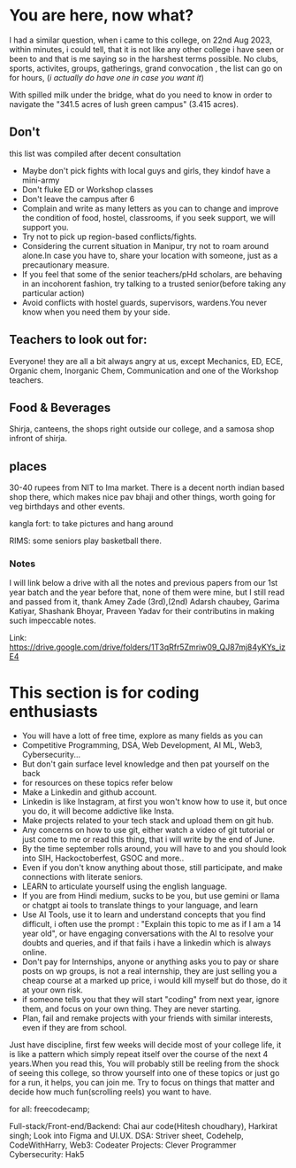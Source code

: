 # You are here, now what?

I had a similar question, when i came to this college, on 22nd Aug 2023, within minutes, i could tell, that it is not like any other college i have seen or been to and that is me saying so in the harshest terms possible. No clubs, sports, activites, groups, gatherings, grand convocation , the list can go on for hours, (*i actually do have one in case you want it*)

With spilled milk under the bridge, what do you need to know in order to navigate the "341.5 acres of lush green campus" (3.415 acres).

## Don't

this list was compiled after decent consultation

- Maybe don't pick fights with local guys and girls, they kindof have a mini-army
- Don't fluke ED or Workshop classes
- Don't leave the campus after 6
- Complain and write as many letters as you can to change and improve the condition of food, hostel, classrooms, if you seek support, we will support you.
- Try not to pick up region-based conflicts/fights.
- Considering the current situation in Manipur, try not to roam around alone.In case you have to, share your location with someone, just as a precautionary measure.
- If you feel that some of the senior teachers/pHd scholars, are behaving in an incohorent fashion, try talking to a trusted senior(before taking any particular action)
- Avoid conflicts with hostel guards, supervisors, wardens.You never know when you need them by your side.




## Teachers to look out for:
 Everyone! they are all a bit always angry at us, except Mechanics, ED, ECE, Organic chem, Inorganic Chem, Communication and one of the Workshop teachers.


## Food & Beverages
 Shirja, canteens, the shops right outside our college, and a samosa shop infront of shirja.

## places
30-40 rupees from NIT to Ima market. There is a decent north indian based shop there, which makes nice pav bhaji and other things, worth going for veg birthdays and other events.

kangla fort: to take pictures and hang around

RIMS: some seniors play basketball there.




### Notes
 I will link below a drive with all the notes and previous papers from our 1st year batch and the year before that, none of them were mine, but I still read and passed from it, thank Amey Zade (3rd),(2nd) Adarsh chaubey, Garima Katiyar, Shashank Bhoyar, Praveen Yadav for their contributins in making such impeccable notes.

Link: https://drive.google.com/drive/folders/1T3qRfr5Zmriw09_QJ87mj84yKYs_izE4


# This section is for coding enthusiasts
- You will have a lott of free time, explore as many fields as you can 
- Competitive Programming, DSA, Web Development, AI ML, Web3, Cybersecurity...
- But don't gain surface level knowledge and then pat yourself on the back
- for resources on these topics refer below
- Make a Linkedin and github account.
- Linkedin is like Instagram, at first you won't know how to use it, but once you do, it will become addictive like Insta.
- Make projects related to your tech stack and upload them on git hub. 
- Any concerns on how to use git, either watch a video of git tutorial or just come to me or read this thing, that i will write by the end of June.
- By the time september rolls around, you will have to and you should look into SIH, Hackoctoberfest,  GSOC and more..
- Even if you don't know anything about those, still participate, and make connections with literate seniors.
- LEARN to articulate yourself using the english language.
- If you are from Hindi medium, sucks to be you, but use gemini or llama or chatgpt ai tools to translate things to your language, and learn 
- Use AI Tools, use it to learn and understand concepts that you find difficult, i often use the prompt : "Explain this topic to me as if I am a 14 year old", or have engaging conversations with the AI to resolve your doubts and queries, and if that fails i have a linkedin which is always online.
- Don't pay for Internships, anyone or anything asks you to pay or share posts on wp groups, is not a real internship, they are just selling you a cheap course at a marked up price, i would kill myself but do those, do it at your own risk.
- if someone tells you that they will start "coding" from next year, ignore them, and focus on your own thing. They are never starting.
- Plan, fail and remake projects with your friends with similar interests, even if they are from school.




 Just have discipline, first few weeks will decide most of your college life, it is like a pattern which simply repeat itself over the course of the next 4 years.When you read this, You will probably still be reeling from the shock of seeing this college, so throw yourself into one of these topics or just go for a run, it helps, you can join me. Try to focus on things that matter and decide how much fun(scrolling reels) you want to have. 

for all: freecodecamp;

Full-stack/Front-end/Backend: Chai aur code(Hitesh choudhary), Harkirat singh; Look into Figma and UI.UX.
DSA: Striver sheet, Codehelp, CodeWithHarry, 
Web3: Codeater
Projects: Clever Programmer
Cybersecurity: Hak5

